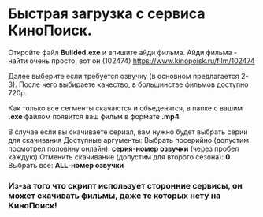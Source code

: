 # Быстрая загрузка с сервиса КиноПоиск.

Откройте файл **Builded.exe** и впишите айди фильма.
Айди фильма - найти очень просто, вот он (102474)
https://www.kinopoisk.ru/film/102474

Далее выберите если требуется озвучку (в основном предлагается 2-3).
После чего выбираете качество, в большинстве фильмов доступно 720p.

Как только все сегменты скачаются и обьеденятся, в папке с вашим **.exe** файлом появится ваш фильм в формате **.mp4**

В случае если вы скачиваете сериал, вам нужно будет выбрать серии для скачивания
Доступные аргументы:
Выбрать посерийно (допустим посмотрел половину онлайн): **серия**-**номер озвучки** (через пробел каждую)
Отменить скачивание (допустим для второго сезона): **0**
Выбрать все: **ALL**-**номер озвучки**

### Из-за того что скрипт использует сторонние сервисы, он может скачивать фильмы, даже те которых нету на КиноПоиск!
